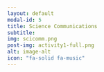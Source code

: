 ```yaml
---
layout: default
modal-id: 5
title: Science Communications
subtitle: 
img: scicomm.png
post-img: activity1-full.png
alt: image-alt
icon: "fa-solid fa-music"
---
```

